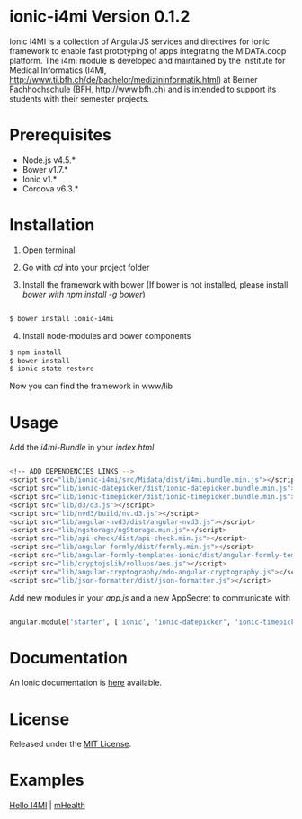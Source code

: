 
# ionic-i4mi Version 0.1.2
Ionic I4MI is a collection of AngularJS services and directives for Ionic framework to enable fast prototyping of apps integrating the MIDATA.coop platform. The i4mi module is developed and maintained by the Institute for Medical Informatics (I4MI, http://www.ti.bfh.ch/de/bachelor/medizininformatik.html) at Berner Fachhochschule (BFH, http://www.bfh.ch) and is intended to support its students with their semester projects.

# Prerequisites
- Node.js v4.5.*
- Bower v1.7.*
- Ionic v1.*
- Cordova v6.3.*


# Installation
1. Open terminal
2. Go with *cd* into your project folder

3. Install the framework with bower (If bower is not installed, please install *bower with npm install -g bower*)

```sh

$ bower install ionic-i4mi

```


4. Install node-modules and bower components
```sh
$ npm install
$ bower install
$ ionic state restore
```
Now you can find the framework in www/lib


# Usage
Add the *i4mi-Bundle* in your *index.html*

```sh

<!-- ADD DEPENDENCIES LINKS -->
<script src="lib/ionic-i4mi/src/Midata/dist/i4mi.bundle.min.js"></script>
<script src="lib/ionic-datepicker/dist/ionic-datepicker.bundle.min.js"></script>
<script src="lib/ionic-timepicker/dist/ionic-timepicker.bundle.min.js"></script>
<script src="lib/d3/d3.js"></script>
<script src="lib/nvd3/build/nv.d3.js"></script>
<script src="lib/angular-nvd3/dist/angular-nvd3.js"></script>
<script src="lib/ngstorage/ngStorage.min.js"></script>
<script src="lib/api-check/dist/api-check.min.js"></script>
<script src="lib/angular-formly/dist/formly.min.js"></script>
<script src="lib/angular-formly-templates-ionic/dist/angular-formly-templates-ionic.js"></script>
<script src="lib/cryptojslib/rollups/aes.js"></script>
<script src="lib/angular-cryptography/mdo-angular-cryptography.js"></script>
<script src="lib/json-formatter/dist/json-formatter.js"></script>

```


Add new modules in your *app.js* and a new AppSecret to communicate with 

```sh

angular.module('starter', ['ionic', 'ionic-datepicker', 'ionic-timepicker', 'formlyIonic', 'nvd3', 'i4mi', 'starter.controllers', 'starter.services','jsonFormatter'])

```


# Documentation
An Ionic documentation is <a href="https://drive.switch.ch/index.php/s/IoNNypBX4jnZTru">here</a> available.


# License
Released under the <a href="https://opensource.org/licenses/MIT">MIT License</a>.  


# Examples
<a href="https://github.com/i4mi/hello-i4mi">Hello I4MI</a> |
<a href="https://github.com/i4mi/mhealth">mHealth</a>
